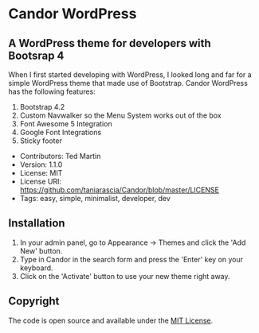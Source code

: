 # Candor WordPress

## A WordPress theme for developers with Bootsrap 4
When I first started developing with WordPress, I looked long and far for a simple WordPress theme that made use of Bootstrap. Candor WordPress has the following features:

1. Bootstrap 4.2
2. Custom Navwalker so the Menu System works out of the box
3. Font Awesome 5 Integration
4. Google Font Integrations
5. Sticky footer

* Contributors: Ted Martin
* Version: 1.1.0
* License: MIT
* License URI: https://github.com/taniarascia/Candor/blob/master/LICENSE
* Tags: easy, simple, minimalist, developer, dev

## Installation

1. In your admin panel, go to Appearance -> Themes and click the 'Add New' button.
2. Type in Candor in the search form and press the 'Enter' key on your keyboard.
3. Click on the 'Activate' button to use your new theme right away.

## Copyright

The code is open source and available under the [MIT License](LICENSE.md).
